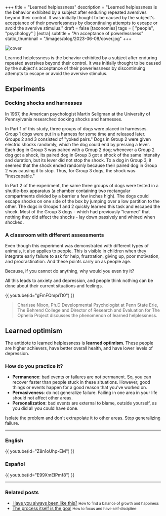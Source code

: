 +++
title = "Learned helplessness"
description = "Learned helplessness is the behavior exhibited by a subject after enduring repeated aversives beyond their control. It was initially thought to be caused by the subject's acceptance of their powerlessness by discontinuing attempts to escape or avoid the aversive stimulus."
draft = false
[taxonomies]
tags = [ "people", "psychology" ]
[extra]
subtitle = "An acceptance of powerlessness"
static_thumbnail = "/images/blog/2023-06-08/cover.jpg"
+++

![cover](/images/blog/2023-06-08/cover.jpg)

Learned helplessness is the behavior exhibited by a subject after enduring repeated aversives beyond their control. It was initially thought to be caused by the subject's acceptance of their powerlessness by discontinuing attempts to escape or avoid the aversive stimulus.

<!-- more -->

## Experiments

### Docking shocks and harnesses

In 1967, the American psychologist Martin Seligman at the University of Pennsylvania researched docking shocks and harnesses.

In Part 1 of this study, three groups of dogs were placed in harnesses. Group 1 dogs were put in a harness for some time and released later. Groups 2 and 3 consisted of "yoked pairs." Dogs in Group 2 were given electric shocks randomly, which the dog could end by pressing a lever. Each dog in Group 3 was paired with a Group 2 dog; whenever a Group 2 dog got a shock, its paired dog in Group 3 got a shock of the same intensity and duration, but its lever did not stop the shock. To a dog in Group 3, it seemed that the shock ended randomly because their paired dog in Group 2 was causing it to stop. Thus, for Group 3 dogs, the shock was "inescapable."

In Part 2 of the experiment, the same three groups of dogs were tested in a shuttle-box apparatus (a chamber containing two rectangular compartments divided by a barrier a few inches high). The dogs could escape shocks on one side of the box by jumping over a low partition to the other. The dogs in Groups 1 and 2 quickly learned this task and escaped the shock. Most of the Group 3 dogs - which had previously "learned" that nothing they did affect the shocks - lay down passively and whined when shocked.

### A classroom with different assessments

Even though this experiment was demonstrated with different types of animals, it also applies to people. This is visible in children when they integrate early failure to ask for help, frustration, giving up, poor motivation, and procrastination. And these points carry on as people age.

Because, if you cannot do anything, why would you even try it?

All this leads to anxiety and depression, and people think nothing can be done about their current situations and feelings.

{{ youtube(id="gFmFOmprTt0") }}

> Charisse Nixon, Ph.D Developmental Psychologist at Penn State Erie, The Behrend College and Director of Research and Evaluation for The Ophelia Project discusses the phenomenon of learned helplessness.

## Learned optimism

The antidote to learned helplessness is **learned optimism**. These people are higher achievers, have better overall health, and have lower levels of depression.

### How do you practice it?

- **Permanence**: bad events or failures are not permanent. So, you can recover faster than people stuck in these situations. However, good things or events happen for a good reason that you've worked on.
- **Pervasiveness**: do not generalize failure. Failing in one area in your life should not affect other areas.
- **Personalization**: bad events are external to blame, outside yourself, as you did all you could have done.

Isolate the problem and don't extrapolate it to other areas. Stop generalizing failure.

---

### English

{{ youtube(id="Z8n1oUhp-EM") }}

### Español

{{ youtube(id="E99XmEIPmf8") }}

---

### Related posts

- [Have you always been like this?](/blog/have-you-always-been-like-this/) <small>How to find a balance of growth and happiness</small>
- [The process itself is the goal](/blog/the-process-itself-is-the-goal/) <small>How to focus and have self-discipline</small>
